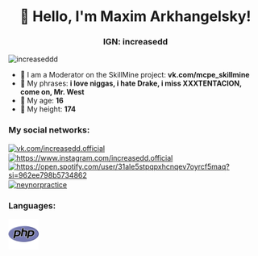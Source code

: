 <h1 align="center">👋 Hello, I'm Maxim Arkhangelsky!</h1>
<h3 align="center">IGN: increasedd</h3>

<p align="left"> <img src="https://komarev.com/ghpvc/?username=increaseddd&label=Profile%20views:&color=ff1100&style=plastic" alt="increaseddd" /> </p>

- 🔭 I am a Moderator on the SkillMine project: **vk.com/mcpe_skillmine**
- 💭 My phrases: **i love niggas, i hate Drake, i miss XXXTENTACION, come on, Mr. West**
- 💫 My age: **16**
- 🌟 My height: **174**

<h3 align="left">My social networks:</h3>
<p align="left">
<a href="https://vk.com/increasedd.official" target="blank"><img align="center" src="https://raw.githubusercontent.com/rahuldkjain/github-profile-readme-generator/master/src/images/icons/Social/vk.svg" alt="vk.com/increasedd.official" height="40" width="40" /></a>
<a href="https://www.instagram.com/increasedd.official" target="blank"><img align="center" src="https://raw.githubusercontent.com/rahuldkjain/github-profile-readme-generator/master/src/images/icons/Social/instagram.svg" alt="https://www.instagram.com/increasedd.official" height="40" width="40" /></a>
<a href=https://open.spotify.com/user/31ale5stpqpxhcnqev7oyrcf5maq?si=962ee798b5734862" target="blank"><img align="center" src="https://raw.githubusercontent.com/rahuldkjain/github-profile-readme-generator/master/src/images/icons/Social/spotify.svg" alt="https://open.spotify.com/user/31ale5stpqpxhcnqev7oyrcf5maq?si=962ee798b5734862" height="40" width="40" /></a>
<a href="https://www.youtube.com/@increasedd.official" target="blank"><img align="center" src="https://raw.githubusercontent.com/rahuldkjain/github-profile-readme-generator/master/src/images/icons/Social/youtube.svg" alt="neynorpractice" height="45" width="45" /></a>
</p>

<h3 align="left">Languages:</h3>
<a href="https://www.php.net" target="_blank" rel="noreferrer"> <img src="https://raw.githubusercontent.com/devicons/devicon/master/icons/php/php-original.svg" alt="php" width="60" height="60"/> </a> </p>
